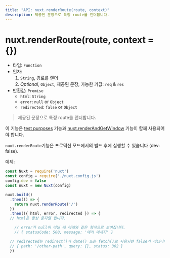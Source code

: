 ```yaml
---
title: "API: nuxt.renderRoute(route, context)"
description: 제공된 문장으로 특정 route를 랜더합니다.
---
```


# nuxt.renderRoute(route, context = {})

- 타입: `Function`
- 인자:
  1. `String`, 경로를 랜더
  2. *Optional*, `Object`, 제공된 문장, 가능한 키값: `req` & `res`
- 반환값: `Promise`
  - `html`: `String`
  - `error`: `null` or `Object`
  - `redirected`: `false` or `Object`

> 제공된 문장으로 특정 route를 랜더합니다.

이 기능은 [test purposes](/guide/development-tools#end-to-end-testing) 기능과 [nuxt.renderAndGetWindow](/api/nuxt-render-and-get-window) 기능이 함께 사용되어야 합니다.

<div class="Alert Alert--orange">

`nuxt.renderRoute`기능은 프로덕션 모드에서의 빌드 후에 실행할 수 있습니다 (dev: false).

</div>

예제:
```js
const Nuxt = require('nuxt')
const config = require('./nuxt.config.js')
config.dev = false
const nuxt = new Nuxt(config)

nuxt.build()
  .then(() => {
    return nuxt.renderRoute('/')
  })
  .then(({ html, error, redirected }) => {
  // html은 항상 문자열 입니다.

    // error가 null이 아닐 때 아래와 같은 형식으로 보여집니다.
    // { statusCode: 500, message: '에러 메세지' }

  // redirected는 redirect()가 date() 또는 fetch()로 사용되면 false가 아닙니다:
  // { path: '/other-path', query: {}, status: 302 }
  })
```
